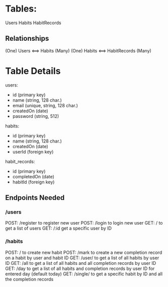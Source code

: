 # Tables:

Users
Habits
HabitRecords

## Relationships

(One) Users <==> Habits (Many)
(One) Habits <==> HabitRecords (Many)

# Table Details

users:
- id (primary key)
- name (string, 128 char.)
- email (unique, string, 128 char.)
- createdOn (date)
- password (string, 512)

habits:
- id (primary key)
- name (string, 128 char.)
- createdOn (date)
- userId (foreign key)

habit_records:
- id (primary key)
- completedOn (date) 
- habitId (foreign key)

## Endpoints Needed

### /users

POST: /register to register new user
POST: /login to login new user
GET: / to get a list of users
GET: /:id get a specific user by ID

### /habits

POST: / to create new habit
POST: /mark to create a new completion record on a habit by user and habit ID
GET: /user/ to get a list of all habits by user ID
GET: /all to get a list of all habits and all completion records by user ID
GET: /day to get a list of all habits and completion records by user ID for entered day (default today)
GET: /single/ to get a specific habit by ID and all the completion records
